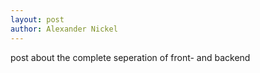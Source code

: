 ```yaml
---
layout: post
author: Alexander Nickel
---
```

post about the complete seperation of front- and backend